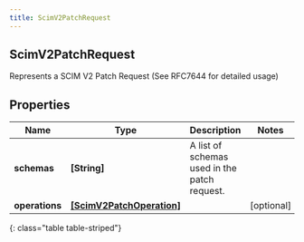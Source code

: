 ```yaml
---
title: ScimV2PatchRequest
---
```

## ScimV2PatchRequest
Represents a SCIM V2 Patch Request (See RFC7644 for detailed usage)

## Properties

|Name | Type | Description | Notes|
|------------ | ------------- | ------------- | -------------|
| **schemas** | **[String]** | A list of schemas used in the patch request. | |
| **operations** | [**[ScimV2PatchOperation]**](ScimV2PatchOperation.html) |  | [optional] |
{: class="table table-striped"}


